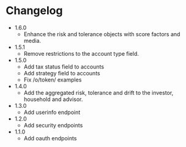 # Changelog

- 1.6.0
  - Enhance the risk and tolerance objects with score factors and media.
- 1.5.1
  - Remove restrictions to the account type field.
- 1.5.0
  - Add tax status field to accounts
  - Add strategy field to accounts
  - Fix /o/token/ examples
- 1.4.0
  - Add the aggregated risk, tolerance and drift to the investor, household and advisor.
- 1.3.0
  - Add userinfo endpoint
- 1.2.0
  - Add security endpoints
- 1.1.0
  - Add oauth endpoints
